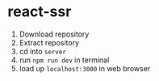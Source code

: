 # react-ssr

1. Download repository
2. Extract repository
3. cd into `server`
4. run `npm run dev` in terminal
5. load up `localhost:3000` in web browser
